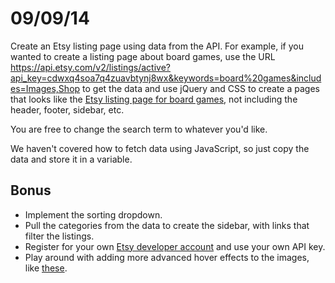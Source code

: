 # 09/09/14
Create an Etsy listing page using data from the API. For example, if you wanted to create a listing page about board games, use the URL https://api.etsy.com/v2/listings/active?api_key=cdwxq4soa7q4zuavbtynj8wx&keywords=board%20games&includes=Images,Shop to get the data and use jQuery and CSS to create a pages that looks like the [Etsy listing page for board games](https://www.etsy.com/search?q=board%20games), not including the header, footer, sidebar, etc.

You are free to change the search term to whatever you'd like.

We haven't covered how to fetch data using JavaScript, so just copy the data and store it in a variable.

## Bonus
- Implement the sorting dropdown.
- Pull the categories from the data to create the sidebar, with links that filter the listings.
- Register for your own [Etsy developer account](https://www.etsy.com/developers/register) and use your own API key.
- Play around with adding more advanced hover effects to the images, like [these](http://tympanus.net/Development/HoverEffectIdeas/).
